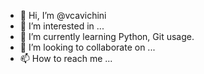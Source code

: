 - 👋 Hi, I’m @vcavichini
- 👀 I’m interested in ...
- 🌱 I’m currently learning Python, Git usage.
- 💞️ I’m looking to collaborate on ...
- 📫 How to reach me ...

<!---
vcavichini/vcavichini is a ✨ special ✨ repository because its `README.md` (this file) appears on your GitHub profile.
You can click the Preview link to take a look at your changes.
--->
